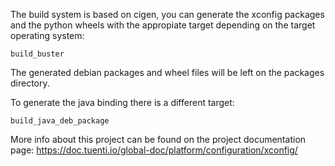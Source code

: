 The build system is based on cigen, you can generate the xconfig packages and 
the python wheels with the appropiate target depending on the target operating
system:

    build_buster

The generated debian packages and wheel files will be left on the packages directory.

To generate the java binding there is a different target:

    build_java_deb_package

More info about this project can be found on the project documentation page:
https://doc.tuenti.io/global-doc/platform/configuration/xconfig/
